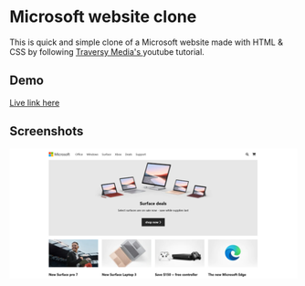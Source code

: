 
# Microsoft website clone

This is quick and simple clone of a Microsoft website made with HTML & CSS by following <a href = "https://www.youtube.com/c/TraversyMedia" target = "_blank">Traversy Media's </a> youtube tutorial.
## Demo

<a href = "https://clone-microsoft-website.netlify.app/" target = "_blamk">Live link here</a>


## Screenshots

![App Screenshot](https://github.com/Harsh97x/microsoft-website-clone/blob/main/img/Screenshot.png)


